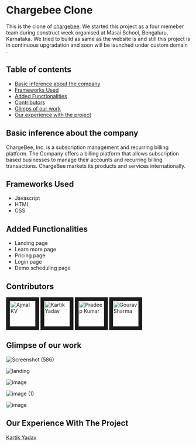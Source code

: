 
# Chargebee Clone

This is the clone of [chargebee](www.chargebee.com). We started this project as a four memeber team during construct week organised at Masai School, Bengaluru, Karnataka. We tried to build as same as the website is and still this project is in continuous upgradation and soon will be launched under custom domain .

## Table of contents
* [Basic inference about the company](#basic-inference-about-the-company)
* [Frameworks Used](#frameworks-used)
* [Added Functionalities](#added-functionalities)
* [Contributors](#contributors)
* [Glimps of our work](#glimpse-of-our-work)
* [Our experience with the project ](#our-experience-with-the-project)

## Basic inference about the company

ChargeBee, Inc. is a subscription management and recurring billing platform. The Company offers a billing platform that allows subscription based businesses to manage their accounts and recurring billing transactions. ChargeBee markets its products and services internationally.

## Frameworks Used

* Javascript
* HTML
* CSS

## Added Functionalities
* Landing page
* Learn more page
* Pricing page
* Login page
* Demo scheduling page

## Contributors

<a href="../../../../kiranjolisa" target="_blank"><img src="https://avatars.githubusercontent.com/u/47073765?v=4" alt="Ajmal KV" width="70" height="70" border="10" /></a> 
<a href="../../../../rao-kartik" target="_blank"><img src="https://avatars.githubusercontent.com/u/77038631?s=400&v=4" alt="Kartik Yadav" width="70" height="70" border="10" /></a>
<a href="../../../../pradeepkmr500" target="_blank"><img src="https://avatars.githubusercontent.com/u/77039533?v=4" alt="Pradeep Kumar" width="70" height="70" border="10" /></a> 
<a href="../../../../gouravsharma27" target="_blank"><img src="https://avatars.githubusercontent.com/u/77039064?v=4" alt="Gourav Sharma" width="70" height="70" border="10" /></a> 

## Glimpse of our work

![Screenshot (586)](https://user-images.githubusercontent.com/47073765/107081639-03134e00-6819-11eb-8e76-16052429bd60.png)

![landing](https://user-images.githubusercontent.com/47073765/107082153-c5fb8b80-6819-11eb-89f5-4adbd52ac196.png)

![image](https://user-images.githubusercontent.com/47073765/107082242-e62b4a80-6819-11eb-8eaf-81e292b7be27.png)

![image (1)](https://user-images.githubusercontent.com/47073765/107082374-1541bc00-681a-11eb-80af-d35bb1216496.png)

![image](https://user-images.githubusercontent.com/77038631/107112713-a303c280-687f-11eb-9b34-13c35bc27dc6.png)

## Our Experience With The Project

[Kartik Yadav](https://raoka8.hashnode.dev/our-experience-in-building-chargebeecom-clone)
